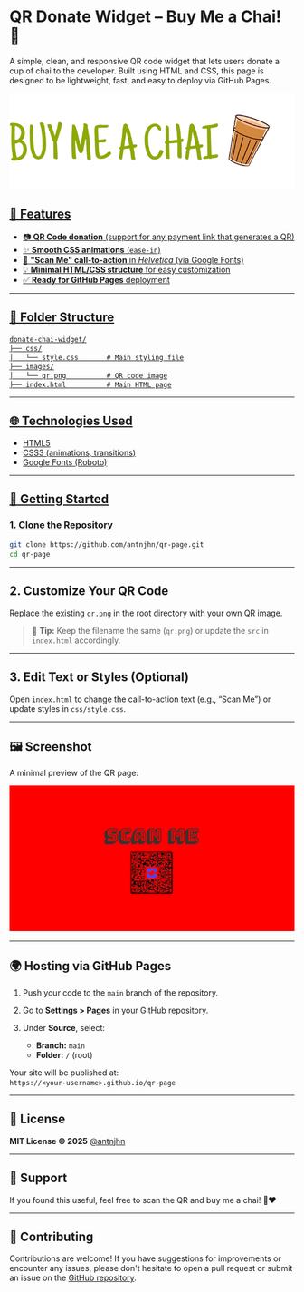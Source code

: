 # QR Donate Widget – Buy Me a Chai! 🍵

A simple, clean, and responsive QR code widget that lets users donate a cup of chai to the developer. Built using HTML and CSS, this page is designed to be lightweight, fast, and easy to deploy via GitHub Pages.
<p align="center">
  <a href="https://antnjhn.github.io/qr-page/">
    <img
      src="https://raw.githubusercontent.com/antnjhn/antnjhn/main/images/CHAI.png"
      alt="Scan Me"
  </a>
</p>

    
## 📌 Features

- 📷 **QR Code donation** (support for any payment link that generates a QR)
- ✨ **Smooth CSS animations** (`ease-in`)
- 💬 **"Scan Me" call-to-action** in *Helvetica* (via Google Fonts)
- 💡 **Minimal HTML/CSS structure** for easy customization
- ✅ **Ready for GitHub Pages** deployment

---
## 📁 Folder Structure

```
donate-chai-widget/
├── css/
│   └── style.css       # Main styling file
├── images/
│   └── qr.png          # QR code image
├── index.html          # Main HTML page
```

---


## 🌐 Technologies Used

- HTML5
- CSS3 (animations, transitions)
- Google Fonts (Roboto)

---

## 🚀 Getting Started

### 1. Clone the Repository

```bash
git clone https://github.com/antnjhn/qr-page.git
cd qr-page
```
---

## 2. Customize Your QR Code

Replace the existing `qr.png` in the root directory with your own QR image.

> 📝 **Tip:** Keep the filename the same (`qr.png`) or update the `src` in `index.html` accordingly.

---

## 3. Edit Text or Styles (Optional)

Open `index.html` to change the call-to-action text (e.g., “Scan Me”) or update styles in `css/style.css`.

---

## 🖼️ Screenshot

A minimal preview of the QR page:

![QR Code](images/show.png)


---

## 🌍 Hosting via GitHub Pages

1. Push your code to the `main` branch of the repository.
2. Go to **Settings > Pages** in your GitHub repository.
3. Under **Source**, select:

   - **Branch:** `main`
   - **Folder:** `/` (root)

Your site will be published at:  
`https://<your-username>.github.io/qr-page`

---

## 📄 License

**MIT License © 2025** [@antnjhn](https://github.com/antnjhn)

---

## 🙌 Support

If you found this useful, feel free to scan the QR and buy me a chai! 🍵❤️

---
## 💖 Contributing

Contributions are welcome! If you have suggestions for improvements or encounter any issues, please don't hesitate to open a pull request or submit an issue on the [GitHub repository](https://github.com/antnjhn/donate-chai).
